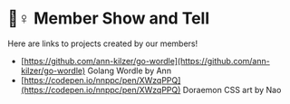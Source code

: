 # 👯♀ Member Show and Tell

Here are links to projects created by our members!

* [https://github.com/ann-kilzer/go-wordle](https://github.com/ann-kilzer/go-wordle) Golang Wordle by Ann
* [https://codepen.io/nnppc/pen/XWzqPPQ](https://codepen.io/nnppc/pen/XWzqPPQ) Doraemon CSS art by Nao
